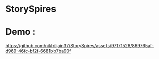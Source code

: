 ﻿# StorySpires


# Demo : 



https://github.com/nikhiljain37/StorySpires/assets/97171526/869765af-d969-46fc-bf2f-6681bb7ba90f

